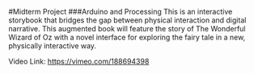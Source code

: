 #Midterm Project
###Arduino and Processing
This is an interactive storybook that bridges the gap between physical interaction and digital narrative. This augmented book will feature the story of The Wonderful Wizard of Oz with a novel interface for exploring the fairy tale in a new, physically interactive way.

 
Video Link: <https://vimeo.com/188694398>